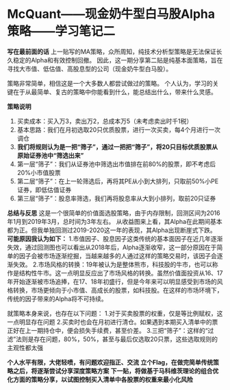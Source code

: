 # McQuant——现金奶牛型白马股Alpha策略——学习笔记二

**写在最前面的话**
上一贴写的MA策略，众所周知，纯技术分析型策略是无法保证长久稳定的Alpha和有效控制回撤。
因此，这一期分享第二贴是纯基本面策略，旨在寻找大市值、低估值、高股息型的公司（现金奶牛型白马股）。

策略非常简单，相信这是一个大多数人都尝试做过的策略。
个人认为，学习的关键在于从最简单、复古的策略中你能看到什么，能总结出什么，带来什么灵感。



**策略说明**
1. 买卖成本：买入万3，卖出万2，总成本万5（未考虑卖出时千1税）
2. 基本思路：我们在月初选取20只优质股票，进行一次买卖，每4个月进行一次调仓
3. **我们将规则认为是一把“筛子”，通过一把把“筛子”，将20只目标优质股票从原始证券池中“筛选出来”**
4. 第一层“筛子”：我们从证券池中筛选出市值排在前80%的股票，即不考虑后20%小市值股票
5. 第二层“筛子”：在上一轮筛选后，再将其PE从小到大排列，只取前50%小PE证券，即低估值证券
6. 第三层“筛子”：股息率筛选，我们再将股息率从大到小排列，取前20只证券


**总结与反思**
这是一个很简单的价值面选股策略，由于内存限制，回测区间为2016年1月到2019年3月，总时间为3年左右。
从收益图来上看，其Alpha在此期间基本都为正。但我单独回测过2019-2020这一年的表现，其Alpha出现断崖式下跌。
**可能原因我认为如下：**
1.市值因子、股息因子这类传统的基本面因子在近几年逐渐失效，通过回测图也可以看出从2018年后，Alpha逐渐收窄，这一部分原因在于简单的因子会被市场逐渐挖掘，当越来越多的人通过这样的策略交易时，该因子会逐渐失效。
2.市场风格的转换：19年被认为是整体熊市，科技股的牛市，也可以称作是结构性牛市。这一点明显反应出了市场风格的转换。虽然价值面投资从16、17年开始逐渐被市场追捧，在17、18年初盛行，但是今年来可以明显感受到市场的风格转换，市场更倾向于小市值、高成长的股票，如科技股。在这样的市场环境下，传统的因子带来的Alpha将不可持续。

就策略本身来说，也存在以下问题：
1.对于买卖股票的权重，仅是等比例赋权，这一点明显存在问题
2.买卖时也会在月初进行清仓。如果遇到本期买入清单中的票正好在上一期持仓中，便会损失手续费，甚至价差。
3.三把“筛子”：这样的“过滤”法则是存在问题，80%，50%，甚至与最后仅选取20只票，这些选取规则的主观性都太强

**个人水平有限，大佬轻喷，有问题欢迎指正、交流**
**立个Flag，在做完简单传统策略之后，将逐渐尝试分享深度策略方案**
**下一贴，将做基于马科维茨理论的组合优化方面的策略分享，以试图控制买入清单中各股票的权重来最小化风险**